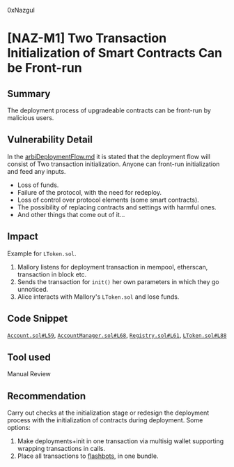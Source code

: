 0xNazgul
# [NAZ-M1] Two Transaction Initialization of Smart Contracts Can be Front-run

## Summary
The deployment process of upgradeable contracts can be front-run by malicious users.

## Vulnerability Detail
In the [arbiDeploymentFlow.md](https://github.com/sherlock-audit/2022-08-sentiment-0xNazgul/blob/main/protocol/deployments/ArbiDeploymentFlow.md) it is stated that the deployment flow will consist of Two transaction initialization. Anyone can front-run initialization and feed any inputs. 
* Loss of funds.
* Failure of the protocol, with the need for redeploy.
* Loss of control over protocol elements (some smart contracts).
* The possibility of replacing contracts and settings with harmful ones.
* And other things that come out of it...

## Impact

Example for `LToken.sol`.
1. Mallory listens for deployment transaction in mempool, etherscan, transaction in block etc.
2. Sends the transaction for `init()` her own parameters in which they go unnoticed.
3. Alice interacts with Mallory's `LToken.sol` and lose funds.

## Code Snippet

[`Account.sol#L59`](https://github.com/sherlock-audit/2022-08-sentiment-0xNazgul/blob/main/protocol/src/core/Account.sol#L59), [`AccountManager.sol#L68`](https://github.com/sherlock-audit/2022-08-sentiment-0xNazgul/blob/main/protocol/src/core/AccountManager.sol#L68), [`Registry.sol#L61`](https://github.com/sherlock-audit/2022-08-sentiment-0xNazgul/blob/main/protocol/src/core/Registry.sol#L61), [`LToken.sol#L88`](https://github.com/sherlock-audit/2022-08-sentiment-0xNazgul/blob/main/protocol/src/tokens/LToken.sol#L88)

## Tool used

Manual Review

## Recommendation
Carry out checks at the initialization stage or redesign the deployment process with the initialization of contracts during deployment. Some options:

1. Make deployments+init in one transaction via multisig wallet supporting wrapping transactions in calls.
2. Place all transactions to [flashbots](https://docs.flashbots.net/), in one bundle.
